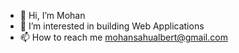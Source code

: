 - 👋 Hi, I’m Mohan
- 👀 I’m interested in building  Web Applications
- 📫 How to reach me  mohansahualbert@gmail.com

<!---
mohantechnology/mohantechnology is a ✨ special ✨ repository because its `README.md` (this file) appears on your GitHub profile.
You can click the Preview link to take a look at your changes.
- 🌱 I’m currently learning typescript  💞️ I’m looking to collaborate on ..
--->
